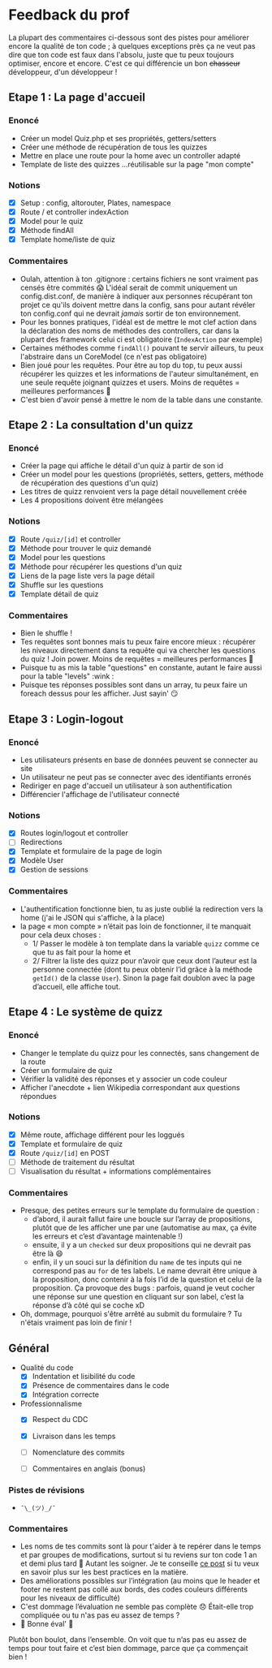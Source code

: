 # Feedback du prof

La plupart des commentaires ci-dessous sont des pistes pour améliorer encore la qualité de ton code ; à quelques exceptions près ça ne veut pas dire que ton code est faux dans l'absolu, juste que tu peux toujours optimiser, encore et encore. C'est ce qui différencie un bon ~~chasseur~~ développeur, d'un développeur !

## Etape 1 : La page d'accueil

### Enoncé

- Créer un model Quiz.php et ses propriétés, getters/setters
- Créer une méthode de récupération de tous les quizzes
- Mettre en place une route pour la home avec un controller adapté
- Template de liste des quizzes ...réutilisable sur la page "mon compte"

### Notions

- [x] Setup : config, altorouter, Plates, namespace
- [x] Route / et controller indexAction
- [x] Model pour le quiz
- [x] Méthode findAll
- [x] Template home/liste de quiz

### Commentaires

- Oulah, attention à ton .gitignore : certains fichiers ne sont vraiment pas censés être commités :scream: L'idéal serait de commit uniquement un config.dist.conf, de manière à indiquer aux personnes récupérant ton projet ce qu'ils doivent mettre dans la config, sans pour autant révéler ton config.conf qui ne devrait _jamais_ sortir de ton environnement.
- Pour les bonnes pratiques, l'idéal est de mettre le mot clef action dans la déclaration des noms de méthodes des controllers, car dans la plupart des framework celui ci est obligatoire (`IndexAction` par exemple)
- Certaines méthodes comme `findAll()` pouvant te servir ailleurs, tu peux l'abstraire dans un CoreModel (ce n'est pas obligatoire)
- Bien joué pour les requêtes. Pour être au top du top, tu peux aussi récupérer les quizzes et les informations de l'auteur simultanément, en une seule requête joignant quizzes et users. Moins de requêtes = meilleures performances :rocket:
- C'est bien d'avoir pensé à mettre le nom de la table dans une constante.





## Etape 2 : La consultation d'un quizz

### Enoncé

- Créer la page qui affiche le détail d'un quiz à partir de son id
- Créer un model pour les questions (propriétés, setters, getters, méthode de récupération des questions d'un quiz)
- Les titres de quizz renvoient vers la page détail nouvellement créée
- Les 4 propositions doivent être mélangées

### Notions

- [x] Route `/quiz/[id]` et controller
- [x] Méthode pour trouver le quiz demandé
- [x] Model pour les questions
- [x] Méthode pour récupérer les questions d'un quiz
- [x] Liens de la page liste vers la page détail
- [x] Shuffle sur les questions
- [x] Template détail de quiz

### Commentaires

- Bien le shuffle !
- Tes requêtes sont bonnes mais tu peux faire encore mieux : récupérer les niveaux directement dans ta requête qui va chercher les questions du quiz ! Join power. Moins de requêtes = meilleures performances :rocket:
- Puisque tu as mis la table "questions" en constante, autant le faire aussi pour la table "levels" :wink :
- Puisque tes réponses possibles sont dans un array, tu peux faire un foreach dessus pour les afficher. Just sayin' :smirk:








## Etape 3 : Login-logout

### Enoncé

- Les utilisateurs présents en base de données peuvent se connecter au site
- Un utilisateur ne peut pas se connecter avec des identifiants erronés
- Rediriger en page d'accueil un utilisateur à son authentification
- Différencier l'affichage de l'utilisateur connecté

### Notions

- [x] Routes login/logout et controller
- [ ] Redirections
- [x] Template et formulaire de la page de login
- [x] Modèle User
- [x] Gestion de sessions

### Commentaires

- L'authentification fonctionne bien, tu as juste oublié la redirection vers la home (j'ai le JSON qui s'affiche, à la place)
- la page « mon compte » n’était pas loin de fonctionner, il te manquait pour cela deux choses :
  - 1/ Passer le modèle à ton template dans la variable `quizz` comme ce que tu as fait pour la home et
  - 2/ Filtrer la liste des quizz pour n’avoir que ceux dont l’auteur est la personne connectée (dont tu peux obtenir l’id grâce à la méthode `getId()` de la classe `User`). Sinon la page fait doublon avec la page d’accueil, elle affiche tout.




## Etape 4 : Le système de quizz

### Enoncé

- Changer le template du quizz pour les connectés, sans changement de la route
- Créer un formulaire de quiz
- Vérifier la validité des réponses et y associer un code couleur
- Afficher l'anecdote + lien Wikipedia correspondant aux questions répondues

### Notions

- [x] Même route, affichage différent pour les loggués
- [x] Template et formulaire de quiz
- [x] Route `/quiz/[id]` en POST
- [ ] Méthode de traitement du résultat
- [ ] Visualisation du résultat + informations complémentaires

### Commentaires

- Presque, des petites erreurs sur le template du formulaire de question :
  - d’abord, il aurait fallut faire une boucle sur l’array de propositions, plutôt que de les afficher une par une (automatise au max, ça évite les erreurs et c’est d’avantage maintenable !)
  - ensuite, il y a un `checked` sur deux propositions qui ne devrait pas être là :smile:
  - enfin, il y un souci sur la définition du `name` de tes inputs qui ne correspond pas au `for` de tes labels. Le name devrait être unique à la proposition, donc contenir à la fois l’id de la question et celui de la proposition. Ça provoque des bugs : parfois, quand je veut cocher une réponse sur une question en cliquant sur son label, c’est la réponse d’à côté qui se coche xD
- Oh, dommage, pourquoi s'être arrêté au submit du formulaire ? Tu n'étais vraiment pas loin de finir !







## Général

- Qualité du code
  - [x] Indentation et lisibilité du code
  - [x] Présence de commentaires dans le code
  - [x] Intégration correcte
- Professionnalisme
  - [x] Respect du CDC
  - [x] Livraison dans les temps
  - [ ] Nomenclature des commits
  - [ ] Commentaires en anglais (bonus)


### Pistes de révisions

- `¯\_(ツ)_/¯`


### Commentaires

- Les noms de tes commits sont là pour t'aider à te repérer dans le temps et par groupes de modifications, surtout si tu reviens sur ton code 1 an et demi plus tard :grimacing: Autant les soigner. Je te conseille [ce post](https://chris.beams.io/posts/git-commit/) si tu veux en savoir plus sur les best practices en la matière.
- Des améliorations possibles sur l’intégration (au moins que le header et footer ne restent pas collé aux bords, des codes couleurs différents pour les niveaux de difficulté)
- C'est dommage l’évaluation ne semble pas complète :disappointed: Était-elle trop compliquée ou tu n'as pas eu assez de temps ?
- :dancer: Bonne éval' :dancer:

Plutôt bon boulot, dans l’ensemble. On voit que tu n’as pas eu assez de temps pour tout faire et c’est bien dommage, parce que ça commençait bien !

